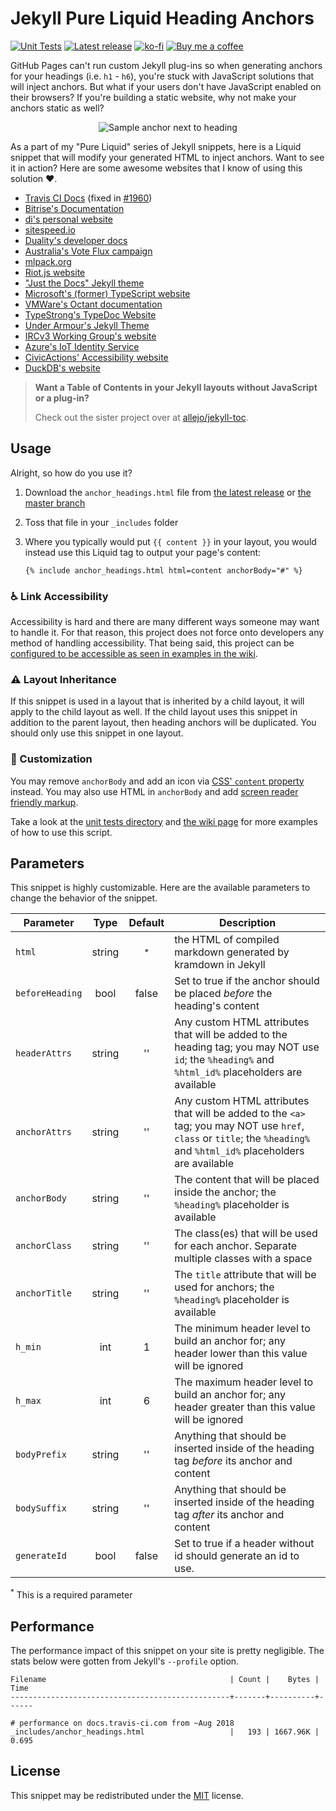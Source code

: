 # Jekyll Pure Liquid Heading Anchors

[![Unit Tests](https://github.com/allejo/jekyll-anchor-headings/workflows/Unit%20Tests/badge.svg)](https://github.com/allejo/jekyll-anchor-headings/actions?query=workflow%3A%22Unit+Tests%22)
[![Latest release](https://img.shields.io/github/release/allejo/jekyll-anchor-headings.svg)](https://github.com/allejo/jekyll-anchor-headings/releases/latest)
[![ko-fi](https://img.shields.io/static/v1.svg?label=&message=Support%20me%20on%20Ko-fi&color=333&logo=ko-fi)](https://ko-fi.com/Q5Q4J7IX)
[![Buy me a coffee](https://img.shields.io/static/v1.svg?label=&message=Buy%20me%20a%20coffee&color=333&logo=buy-me-a-coffee)](https://www.buymeacoffee.com/allejo)

GitHub Pages can't run custom Jekyll plug-ins so when generating anchors for your headings (i.e. `h1` - `h6`), you're stuck with JavaScript solutions that will inject anchors. But what if your users don't have JavaScript enabled on their browsers? If you're building a static website, why not make your anchors static as well?

<p align="center">
   <img src=".github/assets/screenshot.png" alt="Sample anchor next to heading">
</p>

As a part of my "Pure Liquid" series of Jekyll snippets, here is a Liquid snippet that will modify your generated HTML to inject anchors. Want to see it in action? Here are some awesome websites that I know of using this solution :heart:.

- [Travis CI Docs](https://github.com/travis-ci/docs-travis-ci-com/pull/1909) (fixed in [#1960](https://github.com/travis-ci/docs-travis-ci-com/pull/1960))
- [Bitrise's Documentation](https://github.com/bitrise-io/devcenter/pull/291)
- [di's personal website](https://github.com/di/di.github.com/commit/4016cbdcc89ea1e42efafd55cda468764c350a71#diff-bc0451638729253193317f14b833a89e)
- [sitespeed.io](https://github.com/sitespeedio/sitespeed.io/commit/e9e33bbcb8dca21391f14d73d0ba52145f21f7ed)
- [Duality's developer docs](https://github.com/AdamsLair/duality-docs/commit/37370414fb312b59a52378f3d1f8bcd8c52e448d)
- [Australia's Vote Flux campaign](https://github.com/voteflux/flux-website-v2/commit/07f32e1db6e462595ded9ebac8496588bed8b6e7#diff-bc0451638729253193317f14b833a89e)
- [mlpack.org](https://github.com/mlpack/mlpack.org/commit/7320b0f760ccbc0eeb5d76a0e20a4d266e2775b6)
- [Riot.js website](https://github.com/riot/riot.github.io/blob/1a9749b97115b4169955820159e50bc72f137b7b/_includes/anchor_headings.html)
- ["Just the Docs" Jekyll theme](https://github.com/pmarsceill/just-the-docs/commit/03e2345833f92d6f3841db66bffd0f2ed8461bf2)
- [Microsoft's (former) TypeScript website](https://github.com/microsoft/TypeScript-Website/blob/52ca8592b221550af648fc0af9c231bf765eff8b/src/_includes/anchor_headings.html)
- [VMWare's Octant documentation](https://github.com/vmware-tanzu/octant/commit/4db5dee7eeee6e580df9519b07907ac40dbd87b0#diff-e093f684d412b760130734e02973c4d7)
- [TypeStrong's TypeDoc Website](https://github.com/TypeStrong/typedoc-site/commit/5a100f8faaa9cd34df69a12273be41c14856e2a6)
- [Under Armour's Jekyll Theme](https://github.com/underarmour/uadocs-jekyll-theme/blob/b27a564cb054307d0209cf277c2d7fa713ceb683/_includes/toc.html)
- [IRCv3 Working Group's website](https://github.com/ircv3/ircv3.github.io/pull/362)
- [Azure's IoT Identity Service](https://github.com/Azure/iot-identity-service/pull/204)
- [CivicActions' Accessibility website](https://github.com/CivicActions/accessibility/pull/271)
- [DuckDB's website](https://github.com/duckdb/duckdb-web/pull/48)

> **Want a Table of Contents in your Jekyll layouts without JavaScript or a plug-in?**
>
> Check out the sister project over at [allejo/jekyll-toc](https://github.com/allejo/jekyll-toc).

## Usage

Alright, so how do you use it?

1. Download the `anchor_headings.html` file from [the latest release](https://github.com/allejo/jekyll-anchor-headings/releases/latest) or [the master branch](_includes/anchor_headings.html)
2. Toss that file in your `_includes` folder
3. Where you typically would put `{{ content }}` in your layout, you would instead use this Liquid tag to output your page's content:

   ```liquid
   {% include anchor_headings.html html=content anchorBody="#" %}
   ```

### :wheelchair: Link Accessibility

Accessibility is hard and there are many different ways someone may want to handle it. For that reason, this project does not force onto developers any method of handling accessibility. That being said, this project can be [configured to be accessible as seen in examples in the wiki](https://github.com/allejo/jekyll-anchor-headings/wiki/Link-Accessibility).

### :warning: Layout Inheritance

If this snippet is used in a layout that is inherited by a child layout, it will apply to the child layout as well. If the child layout uses this snippet in addition to the parent layout, then heading anchors will be duplicated. You should only use this snippet in one layout.

### :art: Customization

You may remove `anchorBody` and add an icon via [CSS' `content` property](https://developer.mozilla.org/en-US/docs/Web/CSS/content) instead. You may also use HTML in `anchorBody` and add [screen reader friendly markup](_tests/customAnchorBody.html).

Take a look at the [unit tests directory](_tests/) and [the wiki page](https://github.com/allejo/jekyll-anchor-headings/wiki/Examples) for more examples of how to use this script.

## Parameters

This snippet is highly customizable. Here are the available parameters to change the behavior of the snippet.

| Parameter       |  Type  | Default | Description |
| --------------  | :----: | :-----: | ----------- |
| `html`          | string | <sup>*</sup> | the HTML of compiled markdown generated by kramdown in Jekyll |
| `beforeHeading` | bool   | false | Set to true if the anchor should be placed _before_ the heading's content |
| `headerAttrs`   | string | ''    | Any custom HTML attributes that will be added to the heading tag; you may NOT use `id`; the `%heading%` and `%html_id%` placeholders are available |
| `anchorAttrs`   | string | ''    | Any custom HTML attributes that will be added to the `<a>` tag; you may NOT use `href`, `class` or `title`; the `%heading%` and `%html_id%` placeholders are available |
| `anchorBody`    | string | ''    | The content that will be placed inside the anchor; the `%heading%` placeholder is available |
| `anchorClass`   | string | ''    | The class(es) that will be used for each anchor. Separate multiple classes with a space |
| `anchorTitle`   | string | ''    | The `title` attribute that will be used for anchors; the `%heading%` placeholder is available |
| `h_min`         | int    | 1     | The minimum header level to build an anchor for; any header lower than this value will be ignored |
| `h_max`         | int    | 6     | The maximum header level to build an anchor for; any header greater than this value will be ignored |
| `bodyPrefix`    | string | ''    | Anything that should be inserted inside of the heading tag _before_ its anchor and content |
| `bodySuffix`    | string | ''    | Anything that should be inserted inside of the heading tag _after_ its anchor and content |
| `generateId`    | bool   | false | Set to true if a header without id should generate an id to use. |

<sup>*</sup> This is a required parameter

## Performance

The performance impact of this snippet on your site is pretty negligible. The stats below were gotten from Jekyll's `--profile` option.

```
Filename                                         | Count |    Bytes |  Time
-------------------------------------------------+-------+----------+------

# performance on docs.travis-ci.com from ~Aug 2018
_includes/anchor_headings.html                   |   193 | 1667.96K | 0.695
```

## License

This snippet may be redistributed under the [MIT](LICENSE.md) license.
